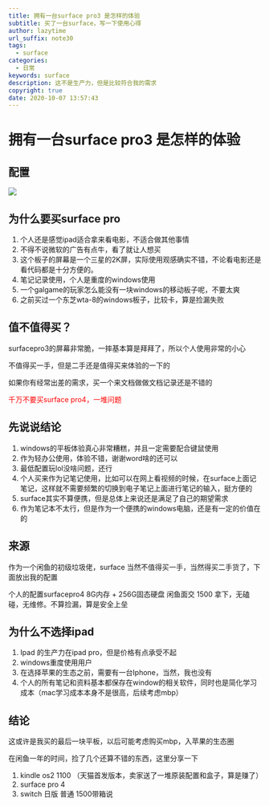 ```yaml
---
title: 拥有一台surface pro3 是怎样的体验
subtitle: 买了一台surface，写一下使用心得
author: lazytime
url_suffix: note30
tags:
  - surface
categories:
  - 日常
keywords: surface
description: 这不是生产力，但是比较符合我的需求
copyright: true
date: 2020-10-07 13:57:43
---
```


# 拥有一台surface pro3 是怎样的体验

## 配置

![](https://gitee.com/lazyTimes/imageReposity/raw/master/img/SharedScreenshot.jpg)

## 为什么要买surface pro

1. 个人还是感觉ipad适合拿来看电影，不适合做其他事情
2. 不得不说微软的广告有点牛，看了就让人想买
3. 这个板子的屏幕是一个三星的2K屏，实际使用观感确实不错，不论看电影还是看代码都是十分方便的。
4. 笔记记录使用，个人是重度的windows使用
5. 一个galgame的玩家怎么能没有一块windows的移动板子呢，不要太爽
6. 之前买过一个东芝wta-8的windows板子，比较卡，算是捡漏失败



## 值不值得买？

surfacepro3的屏幕非常脆，一摔基本算是拜拜了，所以个人使用非常的小心

不值得买一手，但是二手还是值得买来体验的一下的

如果你有经常出差的需求，买一个来文档做做文档记录还是不错的

<font color='red'>千万不要买surface pro4，一堆问题</font>

## 先说说结论

1. windows的平板体验真心非常糟糕，并且一定需要配合键鼠使用
2. 作为轻办公使用，体验不错，谢谢word啥的还可以
3. 最低配置玩lol没啥问题，还行
4. 个人买来作为记笔记使用，比如可以在网上看视频的时候，在surface上面记笔记，这样就不需要频繁的切换到电子笔记上面进行笔记的输入，挺方便的
5. surface其实不算便携，但是总体上来说还是满足了自己的期望需求
6. 作为笔记本不太行，但是作为一个便携的windows电脑，还是有一定的价值在的



## 来源

作为一个闲鱼的初级垃圾佬，surface 当然不值得买一手，当然得买二手货了，下面放出我的配置

个人的配置surfacepro4 8G内存 + 256G固态硬盘 闲鱼面交 1500 拿下，无磕碰，无维修。不算捡漏，算是安全上垒



## 为什么不选择ipad

1. Ipad 的生产力在ipad pro，但是价格有点承受不起
2. windows重度使用用户
3. 在选择苹果的生态之前，需要有一台Iphone，当然，我也没有
4. 个人的所有笔记和资料基本都保存在window的相关软件，同时也是简化学习成本（mac学习成本本身不是很高，后续考虑mbp）



## 结论

这或许是我买的最后一块平板，以后可能考虑购买mbp，入苹果的生态圈

在闲鱼一年的时间，捡了几个还算不错的东西，这里分享一下

1. kindle os2 1100 （天猫首发版本，卖家送了一堆原装配置和盒子，算是赚了）
2. surface pro 4
3. switch 日版 普通 1500带箱说

